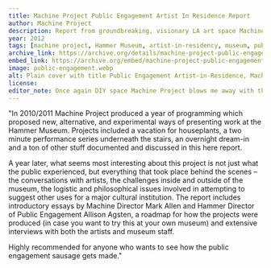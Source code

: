 ```yaml
---
title: Machine Project Public Engagement Artist In Residence Report
author: Machine Project
description: Report from groundbreaking, visionary LA art space Machine Project's year in residency at the Hammer Museum.
year: 2012
tags: [machine project, Hammer Museum, artist-in-residency, museum, public engagement, social practice]
archive_link: https://archive.org/details/machine-project-public-engagement-artist-in-residence-report
embed_link: https://archive.org/embed/machine-project-public-engagement-artist-in-residence-report
image: public-engagement.webp
alt: Plain cover with title Public Engagement Artist-in-Residence, Machine Project, Hammer Museum
license: 
editor_note: Once again DIY space Machine Project blows me away with their generosity, sharing their method, their intuition, their community, and everything they've learned from their artist-in-residency as a small but mighty art space at a medium-sized and differently mighty museum.
---
```


"In 2010/2011 Machine Project produced a year of programming which proposed new, alternative, and experimental ways of presenting work at the Hammer Museum. Projects included a vacation for houseplants, a two minute performance series underneath the stairs, an overnight dream-in and a ton of other stuff documented and discussed in this here report.

A year later, what seems most interesting about this project is not just what the public experienced, but everything that took place behind the scenes – the conversations with artists, the challenges inside and outside of the museum, the logistic and philosophical issues involved in attempting to suggest other uses for a major cultural institution. The report includes introductory essays by Machine Director Mark Allen and Hammer Director of Public Engagement Allison Agsten, a roadmap for how the projects were produced (in case you want to try this at your own museum) and extensive interviews with both the artists and museum staff.

Highly recommended for anyone who wants to see how the public engagement sausage gets made."
